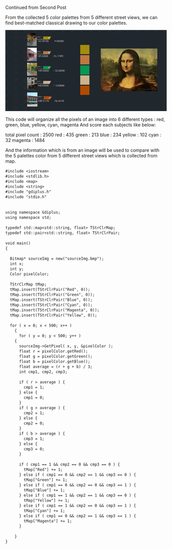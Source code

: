 Continued from Second Post

From the collected 5 color palettes from 5 different street views, we can find best-matched classical drawing to our color palettes.

![Example Image](../project_images/prog4.jpg?raw=true "Example Image")


This code will organize all the pixels of an image into 6 different types : red, green, blue, yellow, cyan, magenta
And score each subjects like below:

total pixel count : 2500
red : 435
green : 213
blue : 234
yellow : 102
cyan : 32
magenta : 1484

And the information which is from an image will be used to compare with the 5 palettes color from 5 different street views which is collected from map.

```
#include <iostream>
#include <stdlib.h>
#include <map>
#include <string>
#include "gdiplus.h"
#include "stdio.h"


using namespace Gdiplus;
using namespace std;

typedef std::map<std::string, float> TStrClrMap;
typedef std::pair<std::string, float> TStrClrPair;

void main()
{

  Bitmap* sourceImg = new("sourceImg.bmp");
  int x;
  int y;
  Color pixelColor;

  TStrClrMap tMap;
  tMap.insert(TStrClrPair("Red", 0));
  tMap.insert(TStrClrPair("Green", 0));
  tMap.insert(TStrClrPair("Blue", 0));
  tMap.insert(TStrClrPair("Cyan", 0));
  tMap.insert(TStrClrPair("Magenta", 0));
  tMap.insert(TStrClrPair("Yellow", 0));
  
  for ( x = 0; x < 500; x++ )
    {
      for ( y = 0; y < 500; y++ )
	{
	  sourceImg->GetPixel( x, y, &pixelColor );
	  float r = pixelColor.getRed();
	  float g = pixelColor.getGreen();
	  float b = pixelColor.getBlue();
	  float average = (r + g + b) / 3;
	  int cmp1, cmp2, cmp3;
	 
	  if ( r > average ) {
	    cmp1 = 1;
	  } else {
	    cmp1 = 0;
	  }
	  if ( g > average ) {
	    cmp2 = 1;
	  } else {
	    cmp2 = 0;
	  }
	  if ( b > average ) {
	    cmp3 = 1;
	  } else {
	    cmp3 = 0;
	  }

	  if ( cmp1 == 1 && cmp2 == 0 && cmp3 == 0 ) {
	    tMap["Red"] += 1;
	  } else if ( cmp1 == 0 && cmp2 == 1 && cmp3 == 0 ) {
	    tMap["Green"] += 1;
	  } else if ( cmp1 == 0 && cmp2 == 0 && cmp3 == 1 ) {
	    tMap["Blue"] += 1;
	  } else if ( cmp1 == 1 && cmp2 == 1 && cmp3 == 0 ) {
	    tMap["Yellow"] += 1;
	  } else if ( cmp1 == 1 && cmp2 == 0 && cmp3 == 1 ) {
	    tMap["Cyan"] += 1;
	  } else if ( cmp1 == 0 && cmp2 == 1 && cmp3 == 1 ) {
	    tMap["Magenta"] += 1;
	  }
 
	}
}

```

